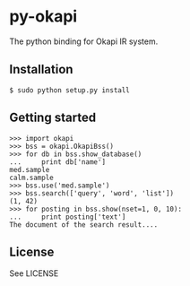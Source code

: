 # py-okapi

The python binding for Okapi IR system.

## Installation

    $ sudo python setup.py install

## Getting started

    >>> import okapi
    >>> bss = okapi.OkapiBss()
    >>> for db in bss.show_database()
    ...     print db['name']
    med.sample
    calm.sample
    >>> bss.use('med.sample')
    >>> bss.search(['query', 'word', 'list'])
    (1, 42)
    >>> for posting in bss.show(nset=1, 0, 10):
    ...     print posting['text']
    The document of the search result....

## License

See LICENSE

